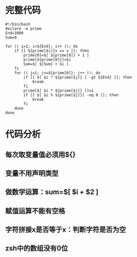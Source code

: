 # 完整代码

```shell
#!/bin/bash
declare -a prime
End=1000
Sum=0

for (( i=2; i<${End}; i++ )); do
	if [[ ${prime[$i]}x == x ]]; then
		prime[0]=$[ ${prime[0]} + 1 ]
		prime[${prime[0]}]=$i
		Sum=$[ ${Sum} + $i ]
	fi
	for (( j=1; j<=${prime[0]}; j++ )); do
		if [[ $[ $i * ${prime[$j]} ] -gt ${End} ]]; then
			break
		fi
		prime[$[ $i * ${prime[$j]} ]]=1
		if [[ $[ $i % ${prime[$j]}] -eq 0 ]]; then
			break
		fi
	done
done
```

# 代码分析

## 每次取变量值必须用${}

## 变量不用声明类型

## 做数学运算：sum=$[ $i + $2 ]

## 赋值运算不能有空格

## 字符拼接x是否等于x：判断字符是否为空

## zsh中的数组没有0位